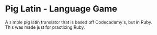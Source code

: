 # Pig Latin - Language Game

A simple pig latin translator that is based off Codecademy's, but in Ruby. This was made just for practicing Ruby.

